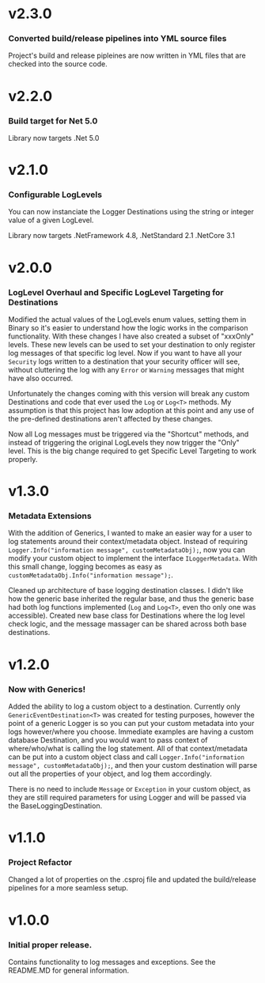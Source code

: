 # v2.3.0
### Converted build/release pipelines into YML source files
Project's build and release pipleines are now written in YML files that are checked into the source code.

# v2.2.0
### Build target for Net 5.0
Library now targets .Net 5.0

# v2.1.0
### Configurable LogLevels
You can now instanciate the Logger Destinations using the string or integer value of a given LogLevel.

Library now targets .NetFramework 4.8, .NetStandard 2.1 .NetCore 3.1


# v2.0.0
### LogLevel Overhaul and Specific LogLevel Targeting for Destinations
Modified the actual values of the LogLevels enum values, setting them in Binary so it's easier to understand how 
the logic works in the comparison functionality.  With these changes I have also created a subset of "xxxOnly" levels.
These new levels can be used to set your destination to only register log messages of that specific log level.
Now if you want to have all your ```Security``` logs written to a destination that your security officer will see, 
without cluttering the log with any ```Error``` or ```Warning``` messages that might have also occurred.  

Unfortunately the changes coming with this version will break any custom Destinations and code that ever used 
the ```Log``` or ```Log<T>``` methods.  My assumption is that this project has low adoption at this point
and any use of the pre-defined destinations aren't affected by these changes.  

Now all Log messages must be triggered via the "Shortcut" methods, and instead of triggering the original LogLevels
they now trigger the "Only" level.  This is the big change required to get Specific Level Targeting to work properly.


# v1.3.0
### Metadata Extensions
With the addition of Generics, I wanted to make an easier way for a user to log statements around their context/metadata
object.  Instead of requiring ```Logger.Info("information message", customMetadataObj);```, now you can modify your custom
object to implement the interface ```ILoggerMetadata```.  With this small change, logging becomes as easy as 
```customMetadataObj.Info("information message");```.

Cleaned up architecture of base logging destination classes.  I didn't like how the generic base inherited the regular base, and thus 
the generic base had both log functions implemented (```Log``` and ```Log<T>```, even tho only one was accessible). 
Created new base class for Destinations where the log level check logic, and the message massager can be shared across 
both base destinations.  


# v1.2.0
### Now with Generics!
Added the ability to log a custom object to a destination.  Currently only ```GenericEventDestination<T>``` was
created for testing purposes, however the point of a generic Logger is so you can put your custom metadata into 
your logs however/where you choose.  Immediate examples are having a custom database Destination, and you would want
to pass context of where/who/what is calling the log statement.  All of that context/metadata can be put into
a custom object class and call ```Logger.Info("information message", customMetadataObj);```, and then your custom
destination will parse out all the properties of your object, and log them accordingly.

There is no need to include `Message` or `Exception` in your custom object, as they are still required
parameters for using Logger and will be passed via the BaseLoggingDestination.


# v1.1.0
### Project Refactor
Changed a lot of properties on the .csproj file and updated the build/release pipelines for a more seamless setup.


# v1.0.0
### Initial proper release.  
Contains functionality to log messages and exceptions.  See the README.MD for general information.
